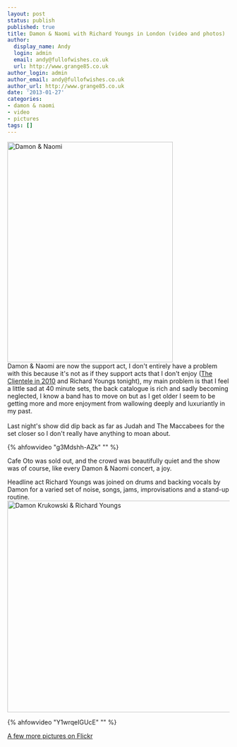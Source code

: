 ```yaml
---
layout: post
status: publish
published: true
title: Damon & Naomi with Richard Youngs in London (video and photos)
author:
  display_name: Andy
  login: admin
  email: andy@fullofwishes.co.uk
  url: http://www.grange85.co.uk
author_login: admin
author_email: andy@fullofwishes.co.uk
author_url: http://www.grange85.co.uk
date: '2013-01-27'
categories:
- damon & naomi
- video
- pictures
tags: []
---
```

<p><a href="http://www.flickr.com/photos/grange85/8418830696/" title="Damon & Naomi by andyaldridge, on Flickr"><img class="aligncenter" src="https://farm9.staticflickr.com/8236/8418830696_78ba0da16c.jpg" width="375" height="500" alt="Damon & Naomi"></a><br />
Damon & Naomi are now the support act, I don't entirely have a problem with this because it's not as if they support acts that I don't enjoy (<a href="/2010/12/19/review-damon-naomi-and-the-clientele-in-london/">The Clientele in 2010</a> and Richard Youngs tonight), my main problem is that I feel a little sad at 40 minute sets, the back catalogue is rich and sadly becoming neglected, I know a band has to move on but as I get older I seem to be getting more and more enjoyment from wallowing deeply and luxuriantly in my past.<br />
<a id="more"></a><a id="more-3666"></a><br />
Last night's show did dip back as far as Judah and The Maccabees for the set closer so I don't really have anything to moan about.<br />

{% ahfowvideo "g3Mdshh-AZk" "" %}

Cafe Oto was sold out, and the crowd was beautifully quiet and the show was of course, like every Damon & Naomi concert, a joy.</p>
<p>Headline act Richard Youngs was joined on drums and backing vocals by Damon for a varied set of noise, songs, jams, improvisations and a stand-up routine.<br />
<a href="http://www.flickr.com/photos/grange85/8417737417/" title="Damon Krukowski & Richard Youngs by andyaldridge, on Flickr"><img class="aligncenter" src="https://farm9.staticflickr.com/8464/8417737417_fa157998dd_z.jpg" width="640" height="480" alt="Damon Krukowski & Richard Youngs"></a></p>
{% ahfowvideo "Y1wrqeIGUcE" "" %}
<p><a href="http://www.flickr.com/photos/grange85/sets/72157632616429439/with/8417737417/">A few more pictures on Flickr</a></p>
